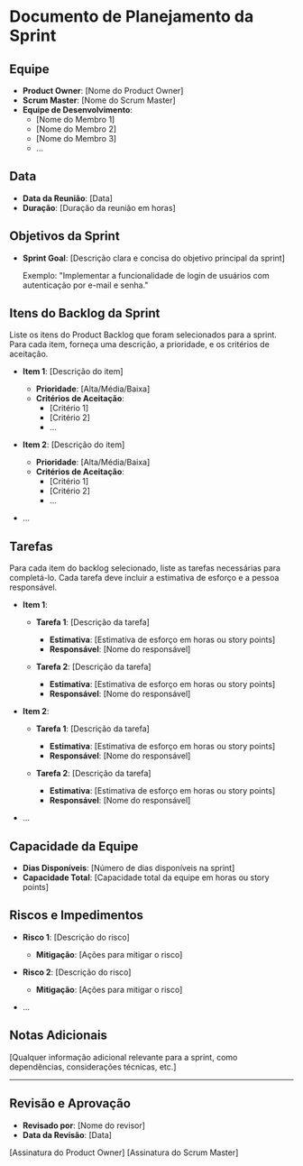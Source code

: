 # Documento de Planejamento da Sprint

## Equipe
- **Product Owner**: [Nome do Product Owner]
- **Scrum Master**: [Nome do Scrum Master]
- **Equipe de Desenvolvimento**:
  - [Nome do Membro 1]
  - [Nome do Membro 2]
  - [Nome do Membro 3]
  - ...

## Data
- **Data da Reunião**: [Data]
- **Duração**: [Duração da reunião em horas]

## Objetivos da Sprint
- **Sprint Goal**: [Descrição clara e concisa do objetivo principal da sprint]
  
  Exemplo: "Implementar a funcionalidade de login de usuários com autenticação por e-mail e senha."

## Itens do Backlog da Sprint
Liste os itens do Product Backlog que foram selecionados para a sprint. Para cada item, forneça uma descrição, a prioridade, e os critérios de aceitação.

- **Item 1**: [Descrição do item]
  - **Prioridade**: [Alta/Média/Baixa]
  - **Critérios de Aceitação**:
    - [Critério 1]
    - [Critério 2]
    - ...

- **Item 2**: [Descrição do item]
  - **Prioridade**: [Alta/Média/Baixa]
  - **Critérios de Aceitação**:
    - [Critério 1]
    - [Critério 2]
    - ...

- ...

## Tarefas
Para cada item do backlog selecionado, liste as tarefas necessárias para completá-lo. Cada tarefa deve incluir a estimativa de esforço e a pessoa responsável.

- **Item 1**:
  - **Tarefa 1**: [Descrição da tarefa]
    - **Estimativa**: [Estimativa de esforço em horas ou story points]
    - **Responsável**: [Nome do responsável]

  - **Tarefa 2**: [Descrição da tarefa]
    - **Estimativa**: [Estimativa de esforço em horas ou story points]
    - **Responsável**: [Nome do responsável]

- **Item 2**:
  - **Tarefa 1**: [Descrição da tarefa]
    - **Estimativa**: [Estimativa de esforço em horas ou story points]
    - **Responsável**: [Nome do responsável]

  - **Tarefa 2**: [Descrição da tarefa]
    - **Estimativa**: [Estimativa de esforço em horas ou story points]
    - **Responsável**: [Nome do responsável]

- ...

## Capacidade da Equipe
- **Dias Disponíveis**: [Número de dias disponíveis na sprint]
- **Capacidade Total**: [Capacidade total da equipe em horas ou story points]

## Riscos e Impedimentos
- **Risco 1**: [Descrição do risco]
  - **Mitigação**: [Ações para mitigar o risco]

- **Risco 2**: [Descrição do risco]
  - **Mitigação**: [Ações para mitigar o risco]

- ...

## Notas Adicionais
[Qualquer informação adicional relevante para a sprint, como dependências, considerações técnicas, etc.]

---

## Revisão e Aprovação
- **Revisado por**: [Nome do revisor]
- **Data da Revisão**: [Data]

[Assinatura do Product Owner]        [Assinatura do Scrum Master]
